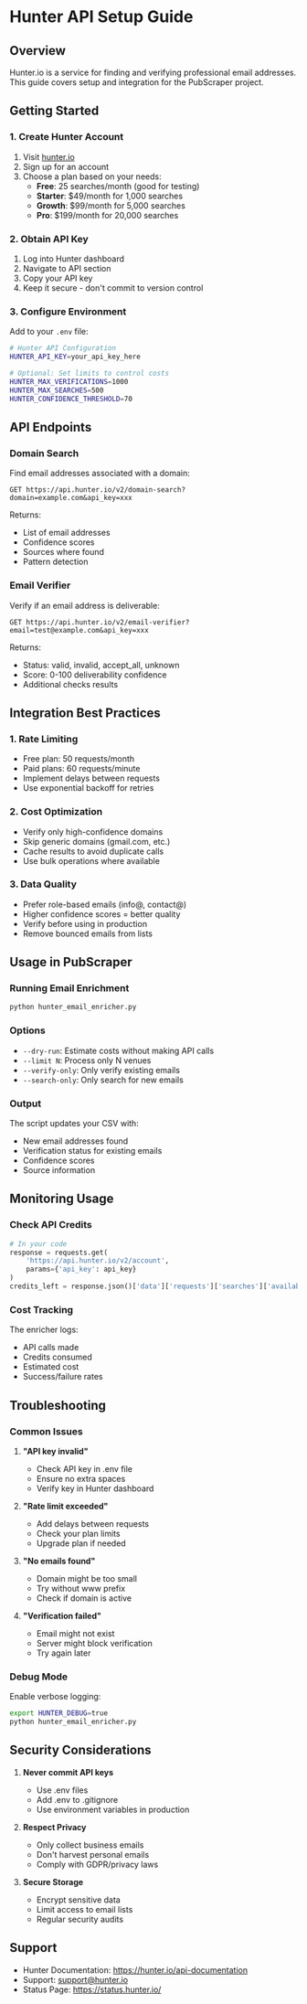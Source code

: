 # Hunter API Setup Guide

## Overview
Hunter.io is a service for finding and verifying professional email addresses. This guide covers setup and integration for the PubScraper project.

## Getting Started

### 1. Create Hunter Account
1. Visit [hunter.io](https://hunter.io)
2. Sign up for an account
3. Choose a plan based on your needs:
   - **Free**: 25 searches/month (good for testing)
   - **Starter**: $49/month for 1,000 searches
   - **Growth**: $99/month for 5,000 searches
   - **Pro**: $199/month for 20,000 searches

### 2. Obtain API Key
1. Log into Hunter dashboard
2. Navigate to API section
3. Copy your API key
4. Keep it secure - don't commit to version control

### 3. Configure Environment
Add to your `.env` file:
```bash
# Hunter API Configuration
HUNTER_API_KEY=your_api_key_here

# Optional: Set limits to control costs
HUNTER_MAX_VERIFICATIONS=1000
HUNTER_MAX_SEARCHES=500
HUNTER_CONFIDENCE_THRESHOLD=70
```

## API Endpoints

### Domain Search
Find email addresses associated with a domain:
```
GET https://api.hunter.io/v2/domain-search?domain=example.com&api_key=xxx
```

Returns:
- List of email addresses
- Confidence scores
- Sources where found
- Pattern detection

### Email Verifier
Verify if an email address is deliverable:
```
GET https://api.hunter.io/v2/email-verifier?email=test@example.com&api_key=xxx
```

Returns:
- Status: valid, invalid, accept_all, unknown
- Score: 0-100 deliverability confidence
- Additional checks results

## Integration Best Practices

### 1. Rate Limiting
- Free plan: 50 requests/month
- Paid plans: 60 requests/minute
- Implement delays between requests
- Use exponential backoff for retries

### 2. Cost Optimization
- Verify only high-confidence domains
- Skip generic domains (gmail.com, etc.)
- Cache results to avoid duplicate calls
- Use bulk operations where available

### 3. Data Quality
- Prefer role-based emails (info@, contact@)
- Higher confidence scores = better quality
- Verify before using in production
- Remove bounced emails from lists

## Usage in PubScraper

### Running Email Enrichment
```bash
python hunter_email_enricher.py
```

### Options
- `--dry-run`: Estimate costs without making API calls
- `--limit N`: Process only N venues
- `--verify-only`: Only verify existing emails
- `--search-only`: Only search for new emails

### Output
The script updates your CSV with:
- New email addresses found
- Verification status for existing emails
- Confidence scores
- Source information

## Monitoring Usage

### Check API Credits
```python
# In your code
response = requests.get(
    'https://api.hunter.io/v2/account',
    params={'api_key': api_key}
)
credits_left = response.json()['data']['requests']['searches']['available']
```

### Cost Tracking
The enricher logs:
- API calls made
- Credits consumed
- Estimated cost
- Success/failure rates

## Troubleshooting

### Common Issues

1. **"API key invalid"**
   - Check API key in .env file
   - Ensure no extra spaces
   - Verify key in Hunter dashboard

2. **"Rate limit exceeded"**
   - Add delays between requests
   - Check your plan limits
   - Upgrade plan if needed

3. **"No emails found"**
   - Domain might be too small
   - Try without www prefix
   - Check if domain is active

4. **"Verification failed"**
   - Email might not exist
   - Server might block verification
   - Try again later

### Debug Mode
Enable verbose logging:
```bash
export HUNTER_DEBUG=true
python hunter_email_enricher.py
```

## Security Considerations

1. **Never commit API keys**
   - Use .env files
   - Add .env to .gitignore
   - Use environment variables in production

2. **Respect Privacy**
   - Only collect business emails
   - Don't harvest personal emails
   - Comply with GDPR/privacy laws

3. **Secure Storage**
   - Encrypt sensitive data
   - Limit access to email lists
   - Regular security audits

## Support
- Hunter Documentation: https://hunter.io/api-documentation
- Support: support@hunter.io
- Status Page: https://status.hunter.io/